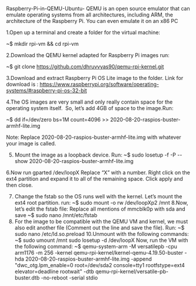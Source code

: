 Raspberry-Pi-in-QEMU-Ubuntu-
QEMU is an open source emulator that can emulate operating systems from all architectures, including ARM, the architecture of the Raspberry Pi. You can even emulate it on an x86 PC

1.Open up a terminal and create a folder for the virtual machine:

~$ mkdir rpi-vm && cd rpi-vm

2.Download the QEMU kernel adapted for Raspberry Pi images
run:

~$ git clone https://github.com/dhruvvyas90/qemu-rpi-kernel.git

3.Download and extract Raspberry Pi OS Lite image to the folder. Link for download is :
https://www.raspberrypi.org/software/operating-systems/#raspberry-pi-os-32-bit

4.The OS images are very small and only really contain space for the operating system itself.  So, let’s add 4GB of space to the image.Run:

~$ dd if=/dev/zero bs=1M count=4096 >> 2020-08-20-raspios-buster-armhf-lite.img

Note: Replace 2020-08-20-raspios-buster-armhf-lite.img with whatever your image is called.

5. Mount the image as a loopback device. Run:
~$ sudo losetup -f -P --show 2020-08-20-raspios-buster-armhf-lite.img

6.Now run gparted /dev/loopX Replace “X” with a number. Right click on the ext4 partition and expand it to all of the remaining space. Click apply and then close.

7. Change the fstab so the OS runs well with the kernel. Let’s mount the ext4 root partition. run:
~$ sudo mount -o rw /dev/loopXp2 /mnt
8.Now, let’s edit the fstab file: Replace all mentions of mmcblk0p with sda and save
~$ sudo nano /mnt/etc/fstab
9. For the image to be compatible with the QEMU VM and kernel, we must also edit another file (Comment out the line and save the file). Run:
~$ sudo nano /etc/ld.so.preload
10.Unmount with the following commands:
~$ sudo umount /mnt
sudo losetup -d /dev/loopX
Now, run the VM with the following command:
~$ qemu-system-arm -M versatilepb -cpu arm1176 -m 256 -kernel qemu-rpi-kernel/kernel-qemu-4.19.50-buster -hda 2020-08-20-raspios-buster-armhf-lite.img -append "dwc_otg.lpm_enable=0 root=/dev/sda2 console=tty1 rootfstype=ext4 elevator=deadline rootwait" -dtb qemu-rpi-kernel/versatile-pb-buster.dtb -no-reboot -serial stdio
